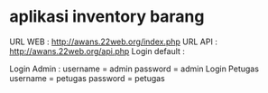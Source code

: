 # aplikasi inventory barang
URL WEB : http://awans.22web.org/index.php
URL API : http://awans.22web.org/api.php
Login default :

Login Admin :
username = admin
password = admin
Login Petugas
username = petugas
password = petugas
